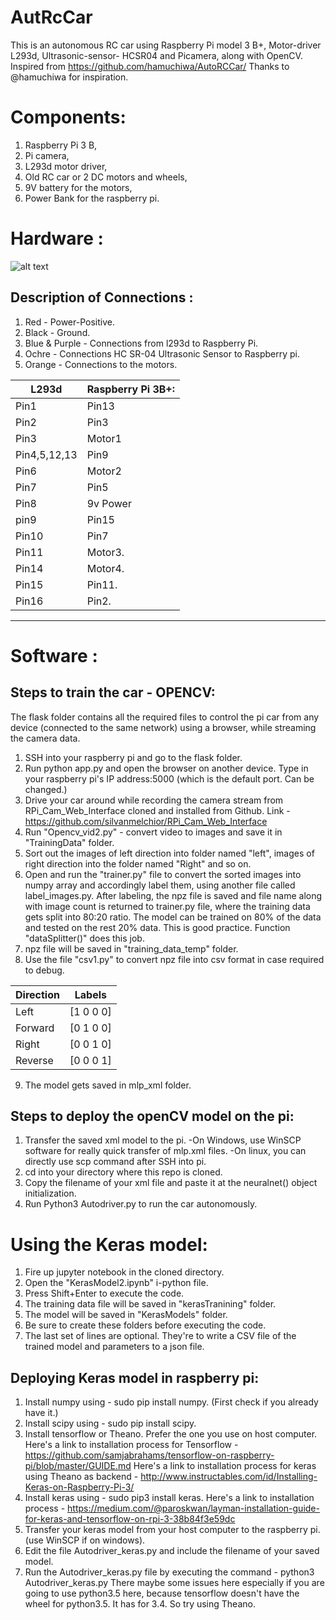 # AutRcCar
This is an autonomous RC car using Raspberry Pi model 3 B+, Motor-driver L293d, Ultrasonic-sensor- HCSR04 and Picamera, along with OpenCV. Inspired from https://github.com/hamuchiwa/AutoRCCar/ Thanks to @hamuchiwa for inspiration.
# Components:
1. Raspberry Pi 3 B,
2. Pi camera,
3. L293d motor driver,
4. Old RC car or 2 DC motors and wheels,
5. 9V battery for the motors,
6. Power Bank for the raspberry pi.
# Hardware :
![alt text](https://github.com/KhyatiMehta3/AutRcCar/blob/master/Connections.png)
## Description of Connections :
1. Red - Power-Positive.
2. Black - Ground.
3. Blue & Purple - Connections from l293d to Raspberry Pi.
4. Ochre - Connections HC SR-04 Ultrasonic Sensor to Raspberry pi.
5. Orange - Connections to the motors.

L293d       | Raspberry Pi 3B+:
------------|------------------
Pin1        | Pin13
Pin2        | Pin3
Pin3        | Motor1
Pin4,5,12,13| Pin9
Pin6        | Motor2
Pin7        | Pin5
Pin8        | 9v Power
pin9        | Pin15
Pin10       | Pin7
Pin11       | Motor3.
Pin14       | Motor4.
Pin15       | Pin11.
Pin16       | Pin2.

---------------------------------------------------------------------------------------------------------------------------------------
# Software :
## Steps to train the car - OPENCV:
The flask folder contains all the required files to control the pi car from any device (connected to the same network) using a browser, while streaming the camera data.
1. SSH into your raspberry pi and go to the flask folder.
2. Run python app.py and open the browser on another device. Type in your raspberry pi's IP address:5000 (which is the default port. Can be changed.)
3. Drive your car around while recording the camera stream from RPi_Cam_Web_Interface cloned and installed from Github. Link - https://github.com/silvanmelchior/RPi_Cam_Web_Interface
4. Run "Opencv_vid2.py" - convert video to images and save it in "TrainingData" folder.
5. Sort out the images of left direction into folder named "left", images of right direction into the folder named "Right" and so on.
6. Open and run the "trainer.py" file to convert the sorted images into numpy array and accordingly label them, using another file called label_images.py. After labeling, the npz file is saved and file name along with image count is returned to trainer.py file, where the training data gets split into 80:20 ratio. The model can be trained on 80% of the data and tested on the rest 20% data. This is good practice. Function "dataSplitter()" does this job.
7. npz file will be saved in "training_data_temp" folder.
8. Use the file "csv1.py" to convert npz file into csv format in case required to debug.

Direction | Labels
----------|--------
Left      | [1 0 0 0]
Forward   | [0 1 0 0]
Right     | [0 0 1 0]
Reverse   | [0 0 0 1]

9. The model gets saved in mlp_xml folder.
## Steps to deploy the openCV model on the pi:
1. Transfer the saved xml model to the pi. 
  -On Windows, use WinSCP software for really quick transfer of mlp.xml files. 
  -On linux, you can directly use scp command after SSH into pi.
2. cd into your directory where this repo is cloned.
3. Copy the filename of your xml file and paste it at the neuralnet() object initialization.
4. Run Python3 Autodriver.py to run the car autonomously.
# Using the Keras model:
1. Fire up jupyter notebook in the cloned directory.
2. Open the "KerasModel2.ipynb" i-python file.
3. Press Shift+Enter to execute the code.
4. The training data file will be saved in "kerasTranining" folder. 
5. The model will be saved in "KerasModels" folder.
6. Be sure to create these folders before executing the code.
7. The last set of lines are optional. They're to write a CSV file of the trained model and parameters to a json file.
## Deploying Keras model in raspberry pi:
1. Install numpy using - sudo pip install numpy. (First check if you already have it.)
2. Install scipy using - sudo pip install scipy.
3. Install tensorflow or Theano. Prefer the one you use on host computer.
Here's a link to installation process for Tensorflow - https://github.com/samjabrahams/tensorflow-on-raspberry-pi/blob/master/GUIDE.md
Here's a link to installation process for keras using Theano as backend - http://www.instructables.com/id/Installing-Keras-on-Raspberry-Pi-3/
4. Install keras using - sudo pip3 install keras. 
Here's a link to installation process - https://medium.com/@paroskwan/layman-installation-guide-for-keras-and-tensorflow-on-rpi-3-38b84f3e59dc
5. Transfer your keras model from your host computer to the raspberry pi. (use WinSCP if on windows).
6. Edit the file Autodriver_keras.py and include the filename of your saved model.
7. Run the Autodriver_keras.py file by executing the command - python3 Autodriver_keras.py
There maybe some issues here especially if you are going to use python3.5 here, because tensorflow doesn't have the wheel for python3.5. It has for 3.4. So try using Theano.
